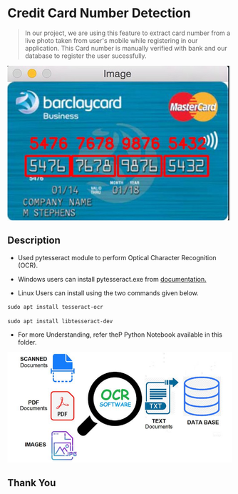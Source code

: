 <h1> Credit Card Number Detection</h1>

> In our project, we are using this feature to extract card number from a live photo taken from user's mobile while registering in our application. This Card number is manually verified with bank and our database to register the user sucessfully.

<img src='Images/main.jpg'> </img>

<h2> Description </h2>

* Used pytesseract module to perform Optical Character Recognition (OCR).

* Windows users can install pytesseract.exe from <a href="https://pypi.org/project/pytesseract/"> documentation. </a>

* Linux Users can install using the two commands given below.

```
sudo apt install tesseract-ocr

sudo apt install libtesseract-dev

```

* For more Understanding, refer theP Python Notebook available in this folder.

<img src='Images/OCR.jpg'>

## Thank You





